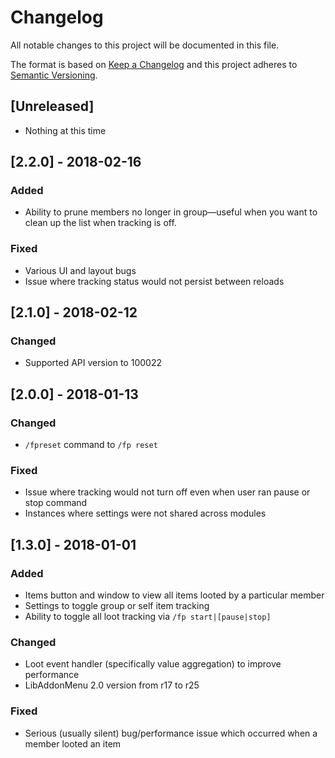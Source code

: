 # Changelog
All notable changes to this project will be documented in this file.

The format is based on [Keep a Changelog](http://keepachangelog.com/en/1.0.0/)
and this project adheres to [Semantic Versioning](http://semver.org/spec/v2.0.0.html).

## [Unreleased]
- Nothing at this time

## [2.2.0] - 2018-02-16
### Added
- Ability to prune members no longer in group—useful when you want to clean up the list when tracking is off.
### Fixed
- Various UI and layout bugs
- Issue where tracking status would not persist between reloads

## [2.1.0] - 2018-02-12
### Changed
- Supported API version to 100022

## [2.0.0] - 2018-01-13
### Changed
- `/fpreset` command to `/fp reset`
### Fixed
- Issue where tracking would not turn off even when user ran pause or stop command
- Instances where settings were not shared across modules

## [1.3.0] - 2018-01-01
### Added
- Items button and window to view all items looted by a particular member
- Settings to toggle group or self item tracking
- Ability to toggle all loot tracking via `/fp start|[pause|stop]`

### Changed
- Loot event handler (specifically value aggregation) to improve performance
- LibAddonMenu 2.0 version from r17 to r25

### Fixed
- Serious (usually silent) bug/performance issue which occurred when a member looted an item
